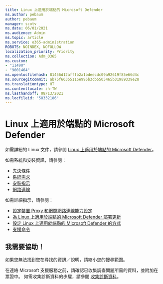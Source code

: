 ```yaml
---
title: Linux 上適用於端點的 Microsoft Defender
ms.author: pebaum
author: pebaum
manager: scotv
ms.date: 06/01/2021
ms.audience: Admin
ms.topic: article
ms.service: o365-administration
ROBOTS: NOINDEX, NOFOLLOW
localization_priority: Priority
ms.collection: Adm_O365
ms.custom:
- "11490"
- "9001464"
ms.openlocfilehash: 81456d12afffb2a1bdeecdc09a92619f85e66d4c
ms.sourcegitcommit: ab75f66355116e995b3cb5505465b31989339e28
ms.translationtype: HT
ms.contentlocale: zh-TW
ms.lasthandoff: 08/13/2021
ms.locfileid: "58332186"
---
```

# <a name="microsoft-defender-for-endpoint-on-linux"></a>Linux 上適用於端點的 Microsoft Defender

如需詳細的 Linux 文件，請參閱 [Linux 上適用於端點的 Microsoft Defender](https://docs.microsoft.com/microsoft-365/security/defender-endpoint/microsoft-defender-endpoint-linux)。

如需系統和安裝資訊，請參閱：

- [先決條件](https://docs.microsoft.com/microsoft-365/security/defender-endpoint/microsoft-defender-endpoint-linux#prerequisites)
- [系統需求](https://docs.microsoft.com/microsoft-365/security/defender-endpoint/microsoft-defender-endpoint-linux#system-requirements)
- [安裝指示](https://docs.microsoft.com/microsoft-365/security/defender-endpoint/microsoft-defender-endpoint-linux#installation-instructions)
- [網路連線](https://docs.microsoft.com/microsoft-365/security/defender-endpoint/microsoft-defender-endpoint-linux#network-connections)

如需詳細指示，請參閱：

- [設定裝置 Proxy 和網際網路連線能力設定](https://docs.microsoft.com/microsoft-365/security/defender-endpoint/configure-proxy-internet#enable-access-to-microsoft-defender-atp-service-urls-in-the-proxy-server)
- [為 Linux 上適用於端點的 Microsoft Defender 部署更新](https://docs.microsoft.com/microsoft-365/security/defender-endpoint/linux-updates)
- [設定 Linux 上適用於端點的 Microsoft Defender 的方式](https://docs.microsoft.com/microsoft-365/security/defender-endpoint/microsoft-defender-endpoint-linux#how-to-configure-microsoft-defender-for-endpoint-on-linux)
- [支援命令](https://docs.microsoft.com/microsoft-365/security/defender-endpoint/linux-resources#supported-commands)

## <a name="i-need-help"></a>我需要協助！

如果您無法找到您在尋找的資訊／說明，請縮小您的搜尋範圍。

在連絡 Microsoft 支援服務之前，請確認已收集調查問題所需的資料，並附加在票證中。 如需收集診斷資料的步驟，請參閱 [收集診斷資料](https://docs.microsoft.com/microsoft-365/security/defender-endpoint/linux-resources#collect-diagnostic-information)。